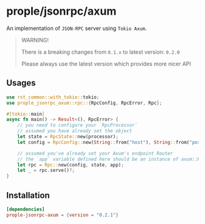 # prople/jsonrpc/axum

An implementation of `JSON-RPC` server using `Tokio Axum`.

> WARNING!
>
> There is a breaking changes from `0.1.x` to latest version: `0.2.0`
>
> Please always use the latest version which provides more nicer API

## Usages

```rust
use rst_common::with_tokio::tokio;
use prople_jsonrpc_axum::rpc::{RpcConfig, RpcError, Rpc};

#[tokio::main]
async fn main() -> Result<(), RpcError> {
    // you need to configure your `RpcProcessor`
    // assumed you have already set the object
    let state = RpcState::new(processor);
    let config = RpcConfig::new(String::from("host"), String::from("port"));

    // assumed you've already set your Axum's endpoint Router
    // the `app` variable defined here should be an instance of axum::Router
    let rpc = Rpc::new(config, state, app);
    let _ = rpc.serve()?;
}
```

## Installation

```toml
[dependencies]
prople-jsonrpc-axum = {version = "0.2.1"}
```
